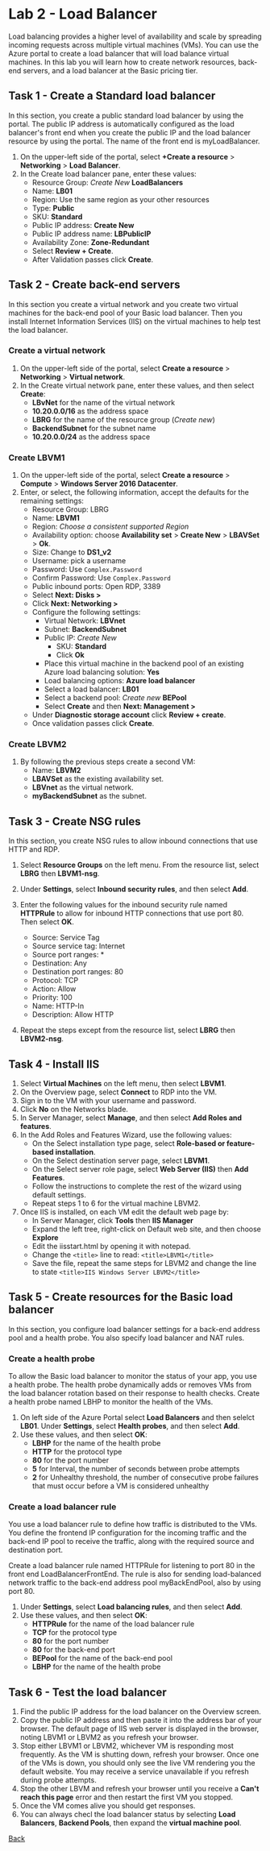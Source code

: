 # Lab 2 - Load Balancer

Load balancing provides a higher level of availability and scale by spreading incoming requests across multiple virtual machines (VMs). You can use the Azure portal to create a load balancer that will load balance virtual machines. In this lab you will learn how to create network resources, back-end servers, and a load balancer at the Basic pricing tier.

## Task 1 - Create a Standard load balancer

In this section, you create a public standard load balancer by using the portal. The public IP address is automatically configured as the load balancer's front end when you create the public IP and the load balancer resource by using the portal. The name of the front end is myLoadBalancer.

1. On the upper-left side of the portal, select **+Create a resource** > **Networking** > **Load Balancer**.
2. In the Create load balancer pane, enter these values:
    * Resource Group: *Create New* **LoadBalancers**
    * Name: **LB01**
    * Region: Use the same region as your other resources
    * Type: **Public**
    * SKU: **Standard**
    * Public IP address: **Create New**
    * Public IP address name: **LBPublicIP**
    * Availability Zone: **Zone-Redundant**
    * Select **Review + Create**.
    * After Validation passes click **Create**.

## Task 2 - Create back-end servers

In this section you create a virtual network and you create two virtual machines for the back-end pool of your Basic load balancer. Then you install Internet Information Services (IIS) on the virtual machines to help test the load balancer.

### Create a virtual network

1. On the upper-left side of the portal, select **Create a resource** > **Networking** > **Virtual network**.
2. In the Create virtual network pane, enter these values, and then select **Create**:
    * **LBvNet** for the name of the virtual network
    * **10.20.0.0/16** as the address space
    * **LBRG** for the name of the resource group (*Create new*)
    * **BackendSubnet** for the subnet name
    * **10.20.0.0/24** as the address space

### Create LBVM1

1. On the upper-left side of the portal, select **Create a resource** > **Compute** > **Windows Server 2016 Datacenter**.
2. Enter, or select, the following information, accept the defaults for the remaining settings:
    * Resource Group: LBRG
    * Name: **LBVM1**
    * Region: *Choose a consistent supported Region*
    * Availability option: choose **Availability set** > **Create New** > **LBAVSet** > **Ok**.
    * Size: Change to **DS1_v2**
    * Username: pick a username
    * Password: Use `Complex.Password`
    * Confirm Password: Use `Complex.Password`
    * Public inbound ports: Open RDP, 3389
    * Select **Next: Disks >**
    * Click **Next: Networking >**
    * Configure the following settings:
        * Virtual Network: **LBVnet**
        * Subnet: **BackendSubnet**
        * Public IP: *Create New*
            * SKU: **Standard**
            * Click **Ok**
        * Place this virtual machine in the backend pool of an existing Azure load balancing solution: **Yes**
        * Load balancing options: **Azure load balancer**
        * Select a load balancer: **LB01**
        * Select a backend pool: *Create new* **BEPool**
        * Select **Create** and then **Next: Management >**
    * Under **Diagnostic storage account** click  **Review + create**.
    * Once validation passes click **Create**.

### Create LBVM2

1. By following the previous steps create a second VM:
    * Name: **LBVM2**
    * **LBAVSet** as the existing availability set.
    * **LBVnet** as the virtual network.
    * **myBackendSubnet** as the subnet.

## Task 3 - Create NSG rules

In this section, you create NSG rules to allow inbound connections that use HTTP and RDP.

1. Select **Resource Groups** on the left menu. From the resource list, select **LBRG** then **LBVM1-nsg**.
2. Under **Settings**, select **Inbound security rules**, and then select **Add**.
3. Enter the following values for the inbound security rule named **HTTPRule** to allow for inbound HTTP connections that use port 80. Then select **OK**.
    * Source: Service Tag
    * Source service tag: Internet
    * Source port ranges: *
    * Destination: Any
    * Destination port ranges: 80
    * Protocol: TCP
    * Action: Allow
    * Priority: 100
    * Name: HTTP-In
    * Description: Allow HTTP

4. Repeat the steps except from the resource list, select **LBRG** then **LBVM2-nsg**.

## Task 4 - Install IIS

1. Select **Virtual Machines** on the left menu, then select **LBVM1**.
2. On the Overview page, select **Connect** to RDP into the VM.
3. Sign in to the VM with your username and password.
4. Click **No** on the Networks blade.
5. In Server Manager, select **Manage**, and then select **Add Roles and features**.
6. In the Add Roles and Features Wizard, use the following values:
    * On the Select installation type page, select **Role-based or feature-based installation**.
    * On the Select destination server page, select **LBVM1**.
    * On the Select server role page, select **Web Server (IIS)** then **Add Features**.
    * Follow the instructions to complete the rest of the wizard using default settings.
    * Repeat steps 1 to 6 for the virtual machine LBVM2.
7. Once IIS is installed, on each VM edit the default web page by:
    * In Server Manager, click **Tools** then **IIS Manager**
    * Expand the left tree, right-click on Default web site, and then choose **Explore**
    * Edit the iisstart.html by opening it with notepad.
    * Change the `<title>` line to read: `<title>LBVM1</title>`
    * Save the file, repeat the same steps for LBVM2 and change the line to state `<title>IIS Windows Server LBVM2</title>`

## Task 5 -  Create resources for the Basic load balancer

In this section, you configure load balancer settings for a back-end address pool and a health probe. You also specify load balancer and NAT rules.

### Create a health probe

To allow the Basic load balancer to monitor the status of your app, you use a health probe. The health probe dynamically adds or removes VMs from the load balancer rotation based on their response to health checks. Create a health probe named LBHP to monitor the health of the VMs.

1. On left side of the Azure Portal select **Load Balancers** and then selelct **LB01**. Under **Settings**, select **Health probes**, and then select **Add**.
2. Use these values, and then select **OK**:
    * **LBHP** for the name of the health probe
    * **HTTP** for the protocol type
    * **80** for the port number
    * **5** for Interval, the number of seconds between probe attempts
    * **2** for Unhealthy threshold, the number of consecutive probe failures that must occur before a VM is considered unhealthy

### Create a load balancer rule

You use a load balancer rule to define how traffic is distributed to the VMs. You define the frontend IP configuration for the incoming traffic and the back-end IP pool to receive the traffic, along with the required source and destination port.

Create a load balancer rule named HTTPRule for listening to port 80 in the front end LoadBalancerFrontEnd. The rule is also for sending load-balanced network traffic to the back-end address pool myBackEndPool, also by using port 80.

1. Under **Settings**, select **Load balancing rules**, and then select **Add**.
2. Use these values, and then select **OK**:
    * **HTTPRule** for the name of the load balancer rule
    * **TCP** for the protocol type
    * **80** for the port number
    * **80** for the back-end port
    * **BEPool** for the name of the back-end pool
    * **LBHP** for the name of the health probe

## Task 6 -  Test the load balancer

1. Find the public IP address for the load balancer on the Overview screen.
2. Copy the public IP address and then paste it into the address bar of your browser. The default page of IIS web server is displayed in the browser, noting LBVM1 or LBVM2 as you refresh your browser.
3. Stop either LBVM1 or LBVM2, whichever VM is responding most frequently.  As the VM is shutting down, refresh your browser.  Once one of the VMs is down, you should only see the live VM rendering you the default website.  You may receive a service unavailable if you refresh during probe attempts.
4. Stop the other LBVM and refresh your browser until you receive a **Can't reach this page** error and then restart the first VM you stopped.
5. Once the VM comes alive you should get responses.
6. You can always checl the load balancer status by selecting **Load Balancers**, **Backend Pools**, then expand the **virtual machine pool**.

[Back](index.md)
